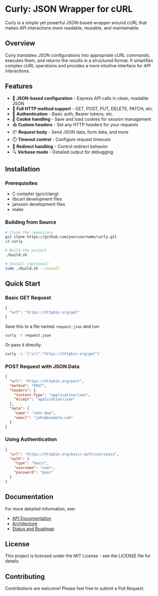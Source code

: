 # Curly: JSON Wrapper for cURL

Curly is a simple yet powerful JSON-based wrapper around cURL that makes API interactions more readable, reusable, and maintainable.

## Overview

Curly translates JSON configurations into appropriate cURL commands, executes them, and returns the results in a structured format. It simplifies complex cURL operations and provides a more intuitive interface for API interactions.

## Features

- 📄 **JSON-based configuration** - Express API calls in clean, readable JSON
- 🔄 **Full HTTP method support** - GET, POST, PUT, DELETE, PATCH, etc.
- 🔐 **Authentication** - Basic auth, Bearer tokens, etc.
- 🍪 **Cookie handling** - Save and load cookies for session management
- 📤 **Custom headers** - Set any HTTP headers for your requests
- 📦 **Request body** - Send JSON data, form data, and more
- ⏱️ **Timeout control** - Configure request timeouts
- 🔄 **Redirect handling** - Control redirect behavior
- 🔍 **Verbose mode** - Detailed output for debugging

## Installation

### Prerequisites

- C compiler (gcc/clang)
- libcurl development files
- jansson development files
- make

### Building from Source

```bash
# Clone the repository
git clone https://github.com/yourusername/curly.git
cd curly

# Build the project
./build.sh

# Install (optional)
sudo ./build.sh --install
```

## Quick Start

### Basic GET Request

```json
{
  "url": "https://httpbin.org/get"
}
```

Save this to a file named `request.json` and run:

```bash
curly -f request.json
```

Or pass it directly:

```bash
curly -s '{"url":"https://httpbin.org/get"}'
```

### POST Request with JSON Data

```json
{
  "url": "https://httpbin.org/post",
  "method": "POST",
  "headers": {
    "Content-Type": "application/json",
    "Accept": "application/json"
  },
  "data": {
    "name": "John Doe",
    "email": "john@example.com"
  }
}
```

### Using Authentication

```json
{
  "url": "https://httpbin.org/basic-auth/user/pass",
  "auth": {
    "type": "basic",
    "username": "user",
    "password": "pass"
  }
}
```

## Documentation

For more detailed information, see:

- [API Documentation](docs/API.md)
- [Architecture](docs/ARCHITECTURE.md)
- [Status and Roadmap](docs/STATUS.md)

## License

This project is licensed under the MIT License - see the LICENSE file for details.

## Contributing

Contributions are welcome! Please feel free to submit a Pull Request.